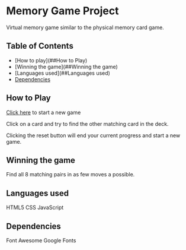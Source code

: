# Memory Game Project

Virtual memory game similar to the physical memory card game.

## Table of Contents

* [How to play](##How to Play)
* [Winning the game](##Winning the game)
* [Languages used](##Languages used)
* [Dependencies](##Dependencies)

## How to Play

[Click here](https://whitenl.github.io/fend-project-memory-game/) to start a new game

Click on a card and try to find the other matching card in the deck. 

Clicking the reset button will end your current progress and start a new game.

## Winning the game

Find all 8 matching pairs in as few moves a possible.

## Languages used

HTML5
CSS
JavaScript

## Dependencies

Font Awesome
Google Fonts

